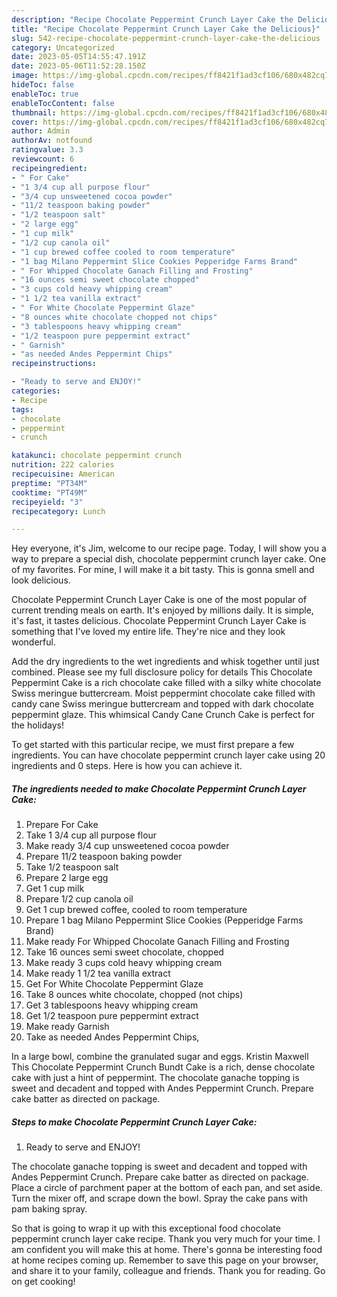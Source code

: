 ```yaml
---
description: "Recipe Chocolate Peppermint Crunch Layer Cake the Delicious}"
title: "Recipe Chocolate Peppermint Crunch Layer Cake the Delicious}"
slug: 542-recipe-chocolate-peppermint-crunch-layer-cake-the-delicious
category: Uncategorized
date: 2023-05-05T14:55:47.191Z
date: 2023-05-06T11:52:28.150Z
image: https://img-global.cpcdn.com/recipes/ff8421f1ad3cf106/680x482cq70/chocolate-peppermint-crunch-layer-cake-recipe-main-photo.jpg
hideToc: false
enableToc: true
enableTocContent: false
thumbnail: https://img-global.cpcdn.com/recipes/ff8421f1ad3cf106/680x482cq70/chocolate-peppermint-crunch-layer-cake-recipe-main-photo.jpg
cover: https://img-global.cpcdn.com/recipes/ff8421f1ad3cf106/680x482cq70/chocolate-peppermint-crunch-layer-cake-recipe-main-photo.jpg
author: Admin
authorAv: notfound
ratingvalue: 3.3
reviewcount: 6
recipeingredient:
- " For Cake"
- "1 3/4 cup all purpose flour"
- "3/4 cup unsweetened cocoa powder"
- "11/2 teaspoon baking powder"
- "1/2 teaspoon salt"
- "2 large egg"
- "1 cup milk"
- "1/2 cup canola oil"
- "1 cup brewed coffee cooled to room temperature"
- "1 bag Milano Peppermint Slice Cookies Pepperidge Farms Brand"
- " For Whipped Chocolate Ganach Filling and Frosting"
- "16 ounces semi sweet chocolate chopped"
- "3 cups cold heavy whipping cream"
- "1 1/2 tea vanilla extract"
- " For White Chocolate Peppermint Glaze"
- "8 ounces white chocolate chopped not chips"
- "3 tablespoons heavy whipping cream"
- "1/2 teaspoon pure peppermint extract"
- " Garnish"
- "as needed Andes Peppermint Chips"
recipeinstructions:

- "Ready to serve and ENJOY!"
categories:
- Recipe
tags:
- chocolate
- peppermint
- crunch

katakunci: chocolate peppermint crunch 
nutrition: 222 calories
recipecuisine: American
preptime: "PT34M"
cooktime: "PT49M"
recipeyield: "3"
recipecategory: Lunch

---
```



Hey everyone, it's Jim, welcome to our recipe page. Today, I will show you a way to prepare a special dish, chocolate peppermint crunch layer cake. One of my favorites. For mine, I will make it a bit tasty. This is gonna smell and look delicious.

Chocolate Peppermint Crunch Layer Cake is one of the most popular of current trending meals on earth. It's enjoyed by millions daily. It is simple, it's fast, it tastes delicious. Chocolate Peppermint Crunch Layer Cake is something that I've loved my entire life. They're nice and they look wonderful.

Add the dry ingredients to the wet ingredients and whisk together until just combined. Please see my full disclosure policy for details This Chocolate Peppermint Cake is a rich chocolate cake filled with a silky white chocolate Swiss meringue buttercream. Moist peppermint chocolate cake filled with candy cane Swiss meringue buttercream and topped with dark chocolate peppermint glaze. This whimsical Candy Cane Crunch Cake is perfect for the holidays!


To get started with this particular recipe, we must first prepare a few ingredients. You can have chocolate peppermint crunch layer cake using 20 ingredients and 0 steps. Here is how you can achieve it.

<!--inarticleads1-->

##### The ingredients needed to make Chocolate Peppermint Crunch Layer Cake:

1. Prepare  For Cake
1. Take 1 3/4 cup all purpose flour
1. Make ready 3/4 cup unsweetened cocoa powder
1. Prepare 11/2 teaspoon baking powder
1. Take 1/2 teaspoon salt
1. Prepare 2 large egg
1. Get 1 cup milk
1. Prepare 1/2 cup canola oil
1. Get 1 cup brewed coffee, cooled to room temperature
1. Prepare 1 bag Milano Peppermint Slice Cookies (Pepperidge Farms Brand)
1. Make ready  For Whipped Chocolate Ganach Filling and Frosting
1. Take 16 ounces semi sweet chocolate, chopped
1. Make ready 3 cups cold heavy whipping cream
1. Make ready 1 1/2 tea vanilla extract
1. Get  For White Chocolate Peppermint Glaze
1. Take 8 ounces white chocolate, chopped (not chips)
1. Get 3 tablespoons heavy whipping cream
1. Get 1/2 teaspoon pure peppermint extract
1. Make ready  Garnish
1. Take as needed Andes Peppermint Chips,


In a large bowl, combine the granulated sugar and eggs. Kristin Maxwell This Chocolate Peppermint Crunch Bundt Cake is a rich, dense chocolate cake with just a hint of peppermint. The chocolate ganache topping is sweet and decadent and topped with Andes Peppermint Crunch. Prepare cake batter as directed on package. 

<!--inarticleads2-->

##### Steps to make Chocolate Peppermint Crunch Layer Cake:


1. Ready to serve and ENJOY!

The chocolate ganache topping is sweet and decadent and topped with Andes Peppermint Crunch. Prepare cake batter as directed on package. Place a circle of parchment paper at the bottom of each pan, and set aside. Turn the mixer off, and scrape down the bowl. Spray the cake pans with pam baking spray. 

So that is going to wrap it up with this exceptional food chocolate peppermint crunch layer cake recipe. Thank you very much for your time. I am confident you will make this at home. There's gonna be interesting food at home recipes coming up. Remember to save this page on your browser, and share it to your family, colleague and friends. Thank you for reading. Go on get cooking!
